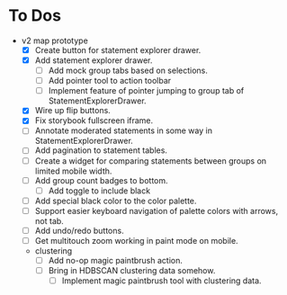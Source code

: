 # To Dos
- v2 map prototype
    - [x] Create button for statement explorer drawer.
    - [x] Add statement explorer drawer.
        - [ ] Add mock group tabs based on selections.
        - [ ] Add pointer tool to action toolbar
        - [ ] Implement feature of pointer jumping to group tab of StatementExplorerDrawer.
    - [x] Wire up flip buttons.
    - [x] Fix storybook fullscreen iframe.
    - [ ] Annotate moderated statements in some way in StatementExplorerDrawer.
    - [ ] Add pagination to statement tables.
    - [ ] Create a widget for comparing statements between groups on limited mobile width.
    - [ ] Add group count badges to bottom.
        - [ ] Add toggle to include black
    - [ ] Add special black color to the color palette.
    - [ ] Support easier keyboard navigation of palette colors with arrows, not tab.
    - [ ] Add undo/redo buttons.
    - [ ] Get multitouch zoom working in paint mode on mobile.
    - clustering
        - [ ] Add no-op magic paintbrush action.
        - [ ] Bring in HDBSCAN clustering data somehow.
            - [ ] Implement magic paintbrush tool with clustering data.
